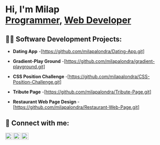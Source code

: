 <h1>Hi, I'm Milap <br/><a href="https://github.com/milapalondra">Programmer</a>, <a href="https://www.linkedin.com/in/milap-alondra/">Web Developer</a></h1>

<h2>👨‍💻 Software Development Projects:</h2>

- <b>Dating App</b>
  -[https://github.com/milapalondra/Dating-App.git]
  
- <b>Gradient-Play Ground</b>
  -[https://github.com/milapalondra/gradient-playground.git]
  
- <b>CSS Position Challenge </b>
  -[https://github.com/milapalondra/CSS-Position-Challenge.git]
  
- <b>Tribute Page</b>
  -[https://github.com/milapalondra/Tribute-Page.git]
  
- <b>Restaurant Web Page Design </b>
  -[https://github.com/milapalondra/Restaurant-Web-Page.git]


<h2> 🤳 Connect with me:</h2>

[<img align="left" alt="Milap Alondra | Twitter" width="22px" src="https://cdn.jsdelivr.net/npm/simple-icons@v3/icons/twitter.svg" />][twitter]
[<img align="left" alt="Milap Alondra | LinkedIn" width="22px" src="https://cdn.jsdelivr.net/npm/simple-icons@v3/icons/linkedin.svg" />][linkedin]
[<img align="left" alt="Milap Alondra  | Instagram" width="22px" src="https://cdn.jsdelivr.net/npm/simple-icons@v3/icons/instagram.svg" />][instagram]

[twitter]: https://twitter.com/milap_alondra
[instagram]: https://www.instagram.com/milap_alondra
[linkedin]: https://linkedin.com/in/milap-alondra

